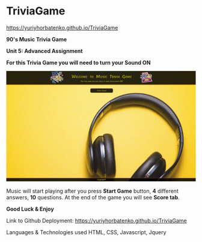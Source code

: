 # TriviaGame

https://yuriyhorbatenko.github.io/TriviaGame

**90's Music Trivia Game**

**Unit 5: Advanced Assignment**

**For this Trivia Game you will need to turn your Sound ON**

![](img/screen.jpg)

Music will start playing after you press **Start Game** button, **4** different answers, **10** questions. At the end of the game you will see  **Score tab**.

**Good Luck & Enjoy**

Link to Github Deployment:
https://yuriyhorbatenko.github.io/TriviaGame

Languages & Technologies used
HTML, CSS, Javascript, Jquery 
